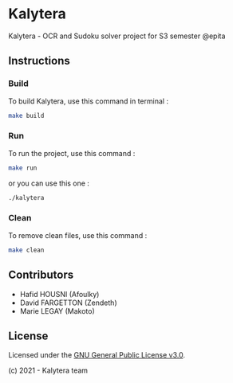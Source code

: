 # Kalytera
Kalytera - OCR and Sudoku solver project for S3 semester @epita

## Instructions

### Build
To build Kalytera, use this command in terminal :

```bash
make build
```

### Run
To run the project, use this command :

```bash
make run
```
or you can use this one :
```bash
./kalytera
```

### Clean
To remove clean files, use this command :

```bash
make clean
```

## Contributors
- Hafid HOUSNI (Afoulky)
- David FARGETTON (Zendeth)
- Marie LEGAY (Makoto)

## License
Licensed under the [GNU General Public License v3.0](./LICENSE.md).

(c) 2021 - Kalytera team
